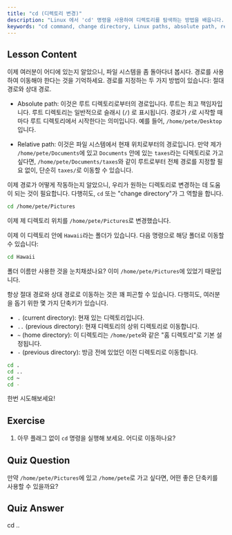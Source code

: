 ```yaml
---
title: "cd (디렉토리 변경)"
description: "Linux 에서 'cd' 명령을 사용하여 디렉토리를 탐색하는 방법을 배웁니다. 절대 경로, 상대 경로 및 유용한 단축키를 이해합니다. Linux 여정을 시작하세요!"
keywords: "cd command, change directory, Linux paths, absolute path, relative path, Linux tutorial, beginner Linux, Linux navigation"
---
```


## Lesson Content

이제 여러분이 어디에 있는지 알았으니, 파일 시스템을 좀 돌아다녀 봅시다. 경로를 사용하여 이동해야 한다는 것을 기억하세요. 경로를 지정하는 두 가지 방법이 있습니다: 절대 경로와 상대 경로.

- Absolute path: 이것은 루트 디렉토리로부터의 경로입니다. 루트는 최고 책임자입니다. 루트 디렉토리는 일반적으로 슬래시 (`/`) 로 표시됩니다. 경로가 `/`로 시작할 때마다 루트 디렉토리에서 시작한다는 의미입니다. 예를 들어, `/home/pete/Desktop`입니다.

- Relative path: 이것은 파일 시스템에서 현재 위치로부터의 경로입니다. 만약 제가 `/home/pete/Documents`에 있고 `Documents` 안에 있는 `taxes`라는 디렉토리로 가고 싶다면, `/home/pete/Documents/taxes`와 같이 루트로부터 전체 경로를 지정할 필요 없이, 단순히 `taxes/`로 이동할 수 있습니다.

이제 경로가 어떻게 작동하는지 알았으니, 우리가 원하는 디렉토리로 변경하는 데 도움이 되는 것이 필요합니다. 다행히도, `cd` 또는 "change directory"가 그 역할을 합니다.

```bash
cd /home/pete/Pictures
```

이제 제 디렉토리 위치를 `/home/pete/Pictures`로 변경했습니다.

이제 이 디렉토리 안에 `Hawaii`라는 폴더가 있습니다. 다음 명령으로 해당 폴더로 이동할 수 있습니다:

```bash
cd Hawaii
```

폴더 이름만 사용한 것을 눈치채셨나요? 이미 `/home/pete/Pictures`에 있었기 때문입니다.

항상 절대 경로와 상대 경로로 이동하는 것은 꽤 피곤할 수 있습니다. 다행히도, 여러분을 돕기 위한 몇 가지 단축키가 있습니다.

- `.` (current directory): 현재 있는 디렉토리입니다.
- `..` (previous directory): 현재 디렉토리의 상위 디렉토리로 이동합니다.
- `~` (home directory): 이 디렉토리는 `/home/pete`와 같은 "홈 디렉토리"로 기본 설정됩니다.
- `-` (previous directory): 방금 전에 있었던 이전 디렉토리로 이동합니다.

```bash
cd .
cd ..
cd ~
cd -
```

한번 시도해보세요!

## Exercise

1. 아무 플래그 없이 `cd` 명령을 실행해 보세요. 어디로 이동하나요?

## Quiz Question

만약 `/home/pete/Pictures`에 있고 `/home/pete`로 가고 싶다면, 어떤 좋은 단축키를 사용할 수 있을까요?

## Quiz Answer

cd ..
